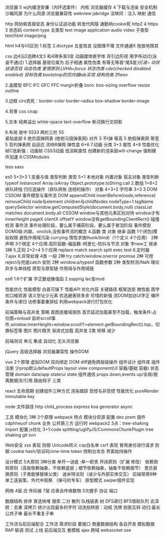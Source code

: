 浏览器 5 wj内缓渲安兼（内环选案件）
内核
浏览器缓存 4
下载与渲染
安全机制 沙箱同源 为什么同源
浏览器兼容性
webview jsbridge 注映同：注入 映射 通信

http
网协俯首报安态 身份认证追功能
转发代网隧 通勤响cookie死
http2 4
https 3
状态码
content-type 主类型 text image application audio video 子类型 text/html image/png

html
h4与h5区别 1.标签 2.doctype
五星改良 没图理不理 文件通通X 拖放地限其


css
边4沿2选碑4文3 和4珅多渐3变 动画媒体嵌字体
背引边形视 用字布动过(泳姿不通过)
1.选择器
基层位属为 后子相通
属性伪类 有等无等首^尾$星*分|波~
动状结语否目
动态伪类 爱恨原则:LVHA+focus
状态伪类 cde(checked disabled enabled)
目标伪类 bootstrap的页内锚tab实现
结构伪类 2*fleon

2.盒模型
BFC IFC GFC FFC
margin折叠
boro: box-sizing overflow resize outline

3.边框
cirs克死：border-color border-radius box-shadow border-image

4.背景
cos
cirap


5.文本
经典溢出 white-space text-overflow
断词换行文阴影

6.布局
居中 5533
两栏三栏 55          
紧贴底部 6 绝负固弹网表 (绝驸马固弹表网)
对齐 3 不t弹
等高 5 绝假弹表网
等宽 5 百列弹表网
自适应 流响R弹网
弹性盒 6+6
7.动画
分类 3+3
属性 4+8
性能优化 帧C低新强：动画帧 CSS3动画 低消耗属性 创建新的渲染层will-change 强制硬件加速
8.CSSModules

less 
sass


es5 5+3+3
1.变量与值 类型判断
  类型 5+1
  本地对象 内置对象 宿主对象
  类型判断 typeof instanceof Array.isArray Object.prototype.toString.call
2.数组 1+8+2  排队转栈 归位迭操作（排队转账 违规的操作）
    对象 4+3+2
    字符串 3+3
3.DOM CSSOM 事件模型与事件流
    DOM appendChild insertBefore(node,reference) removeChild
        node与element children与childNodes nodeType=1 tagName
        querySelector window.getComputedStyle(document.body,null)  classList matches document.body.all
    CSSOM window与其他元素区别对待
          window才有innerHeight pageX clientX offsetY window没有getBoundingClientRect()
          碰撞检测
    事件流 事件处理阶段，要么属于捕获阶段，要么属于冒泡阶段
    事件模型 DOM0级:内联、onclick,没有事件流的概念
4.函数 类 对象 继承
    函数
        1个闭包(模拟权限 避免作用域污染 currying 惰性求值thunk/bind)（1个定义 4个应用）
        2种声明
        3个绑定
        4个应用:高阶函数-偏函数-柯里化-防抖与节流
    对象 字new工
    继承 3种
5.正则 2+2+4 5个应用
  replace match search split
  exec test
6.定时器
7.ajax
8.异常处理 4类
    一般 2种 try catch/window.onerror
    promise 2种 可控reject与兜底catch
    安防 2种 window.a/typeof
    函数参数 2种 类型检测/NaN
理论
    异步与单线程
    原型与原型链
    作用域与作用域链


es6
1.6个扩展 字正数组像值函
2.sspprig lac变mod


性能优化
    性能模型 白首可操下
    性能API
    优化内容
    关键路径
    框架选型
    微性能   图字优口缩资源
            语义空址少元素
            优选避表除多余 珍惜的新强
            流DOM加访UI字正 循环条件与递归 访修事委重排绘
    利用webpack进行打包优化

前端策略与高并发
    策略 首图连缓域按防
         首页延迟加载甚至不加载，触发条件:占位图+onload 监听scroll事件,window.innerHeight+window.scrollY>element.getBoundingRect().top，切换标签等
         图片 图片精灵 渐进式加载
    高并发 2类 转移 减少


前端测试
单元
集成
自动化 无头浏览器


jQuery
高级选择器
浏览器兼容性
操作DOM


vue
2个原理 虚拟DOM 双向绑定 DOM diff避免跨层级操作
组件设计
组件库   组件注册 少prop默认defaultProps
        layout view component(UI 容器/基础 容器)
        状态管理 domain data/app state/ui state
组件通信 props down,events up/全局/脱离数据流/引用
路由钩子 三类


react
生命周期
创建组件三种方式
渲染跟踪
受控与非受控
性能优化 pureRender immutable key


node
文件路径
http
child_process
express
koa generator async


工具
模块化
  3种 2个原理
webpack 
  特点 模块分资源
  配置 deo prem 
  插件 cdphheuof
  chunk 业务 公共第三方 运行时
  webpack2 3点：tree-shaking import 配置
  js优化 3+1:code splitting/uglifyJS/CommonsChunkPlugin        tree shaking
git svn

Web安全
xss
   表现
   防御 Unicode转义 csp白名单
csrf
   表现 冒用身份进行请求
   防御 cookie hash/验证码/one-time token
控制台攻击
界面劫持操作


设计模式
5大原则 3种分类
  单开一谜底 :单一职责 开闭原则（扩展 修改） 依赖倒转原则（高层依赖抽象，不依赖底层；细节依赖抽象，抽象不依赖细节） 里氏替换原则（子类能够替换父类） 迪米特法则（减少与外部实体交互）
前端常用9种 单工迭装策，外代中观察 （弹弓的专车）
           原型模式 swiper插件实现

网络
4层 应   传际接
7层 应表会传络数物
3次握手
协议 端口

数据结构
排序 冒选快堆
搜索 二分 散列
队栈链表
树 DFS递归 BFS借助队列
去深统：去重 深拷贝 统计出现最多的字符
动洗拍转嵌：动规 洗牌 拍嵌互转
动归:最长公共子串 最长不重复子串


工作流与前后端配合
工作流
    需求阶段
    要接口
    商量数据结构
    各自开发 模拟数据RAP
    联调 测试 上线
前后端交互
    套模板 ajax 跨域 websocket sse
